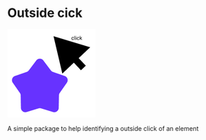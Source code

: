 # Outside cick

![Logo](https://github.com/tadeubdev/outside-cick/blob/master/images/logo.png?raw=true)

A simple package to help identifying a outside click of an element
